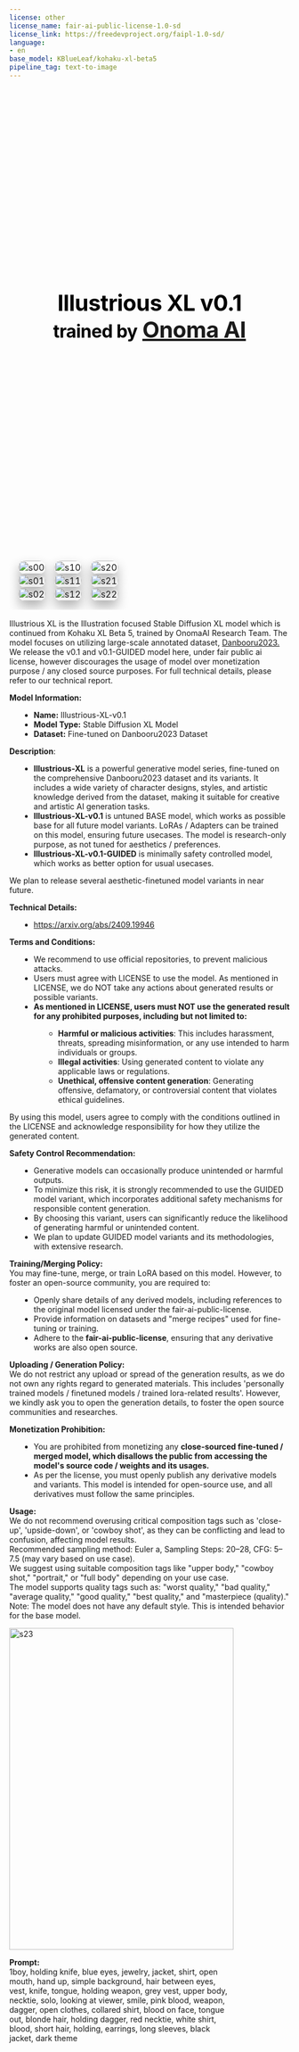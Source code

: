 ```yaml
---
license: other
license_name: fair-ai-public-license-1.0-sd
license_link: https://freedevproject.org/faipl-1.0-sd/
language:
- en
base_model: KBlueLeaf/kohaku-xl-beta5
pipeline_tag: text-to-image
---
```

<style>
@import url('https://fonts.googleapis.com/css2?family=Montserrat&family=Playwrite+DE+Grund:wght@100..400&display=swap');
.title-container {
  display: flex;
  justify-content: center;
  align-items: center;
  height: 20vh;
}
/* Title Base Styling */
.title {
  text-align: center;
  letter-spacing: -0.02em;
  line-height: 1.2;
  padding: 0.5em 0;
}
.playwrite-de-grund-title {
  font-size: 40px;
  font-style: normal; /* You can change to italic if needed */
  color: black;
}
@keyframes titlePulse {
  0% { transform: scale(1); }
  100% { transform: scale(1.05); }
}
.custom-table {
  table-layout: fixed;
  width: 100%;
  border-collapse: separate;
  border-spacing: 1em;
  margin-top: 2em;
}
.custom-table td {
  width: 33.333%;
  vertical-align: top;
  padding: 0;
}
.custom-image-container {
  position: relative;
  width: 100%;
  height: 100%
  margin-bottom: 1em;
  overflow: hidden;
  align-items: center;
  border-radius: 15px;
  box-shadow: 0 10px 20px rgba(0, 0, 0, 0.3);
  transition: all 0.3s ease;
}
.custom-image-container:hover {
  transform: translateY(-10px);
  box-shadow: 0 15px 30px rgba(0, 0, 0, 0.4);
}
.custom-image {
  width: 100%;
  height: auto;
  object-fit: cover;
  transition: transform 0.5s;
}
.last-image-container {
  display: grid;
  grid-template-columns: 1fr; /* One column for vertical layout */
  gap: 0px; /* Remove space between images */
  width: 80%; /* Adjust as needed */
  height: 100%; /* Set full height */
}
.last-image-container img {
  width: 100%; /* Full width for each image */
  height: auto; /* Maintain aspect ratio */
}
.custom-image-container:hover .custom-image {
  transform: scale(1.1);
}
.playwrite-de-grund-title .company-name {
    font-size: 40px;
}
.nsfw-filter {
  filter: blur(10px);
  transition: filter 0.3s ease;
}
.custom-image-container:hover .nsfw-filter {
  filter: blur(5px);
}
.overlay {
  position: absolute;
  top: 0;
  left: 0;
  right: 0;
  bottom: 0;
  background: rgba(0, 0, 0, 0.7);
  display: flex;
  flex-direction: column;
  justify-content: center;
  align-items: center;
  opacity: 0;
  transition: opacity 0.3s;
}
.custom-image-container:hover .overlay {
  opacity: 1;
}
.overlay-text {
  font-size: 1.5em;
  font-weight: bold;
  color: #FFFFFF;
  text-align: center;
  padding: 0.5em;
  background: linear-gradient(45deg, #E74C3C, #C0392B);
  -webkit-background-clip: text;
  -webkit-text-fill-color: transparent;
  text-shadow: 3px 3px 6px rgba(0, 0, 0, 0.7);
}
.overlay-subtext {
  font-size: 0.85em;
  color: #F0F0F0;
  margin-top: 0.5em;
  font-style: italic;
  text-shadow: 3px 3px 6px rgba(0, 0, 0, 0.5);
}
.model-info {
  font-style: bold;
}
@media (max-width: 768px) {
  .title {
    font-size: 3rem;
  }
  .custom-table td {
    display: block;
    width: 70%;
  }
}
.playwrite-de-grund-title .trained-by {
    font-size: 32px; /* Smaller font size for "trained by" part */
}
</style>
<head>
    <link
    rel="stylesheet"
    href="https://cdnjs.cloudflare.com/ajax/libs/font-awesome/5.8.2/css/all.min.css"
  />
</head>
<body>
  <div class="title-container">
    <h1 class="title">
      <i class="fa-thin fa-palette"></i>
      <span class="playwrite-de-grund-title"><b>Illustrious XL v0.1</b><br> <span class="trained-by">trained by</span> <a rel="nofollow" href="https://onomaai.com/"><b><span class="company-name">Onoma AI</span></b></a></span>
    </h1>
  </div>
  <table class="custom-table">
    <tr>
      <td>
        <div class="custom-image-container">
          <img class="custom-image" src="https://cdn-uploads.huggingface.co/production/uploads/65eea2d62cc24ebc6dbe16c0/dXvGxUKjcsqzt_gDWc9FU.png" alt="s00">
        </div>
        <div class="custom-image-container">
          <img class="custom-image" src="https://cdn-uploads.huggingface.co/production/uploads/65eea2d62cc24ebc6dbe16c0/TjfHgNIgpfhX1Josy-a1h.png" alt="s01">
        </div>
        <div class="custom-image-container">
          <img class="custom-image" src="https://cdn-uploads.huggingface.co/production/uploads/65eea2d62cc24ebc6dbe16c0/YMxjs05WcbuS5sIjeqOJr.png" alt="s02">
        </div>
      </td>
      <td>
        <div class="custom-image-container">
          <img class="custom-image" src="https://cdn-uploads.huggingface.co/production/uploads/65eea2d62cc24ebc6dbe16c0/ChTQ2UKphqbFsyKF9ddNY.png" alt="s10">
        </div>
        <div class="custom-image-container">
          <img class="custom-image" src="https://cdn-uploads.huggingface.co/production/uploads/65eea2d62cc24ebc6dbe16c0/PO3_B7AeUVq59OWHidEas.png" alt="s11">
        </div>
        <div class="custom-image-container">
          <img class="custom-image" src="https://cdn-uploads.huggingface.co/production/uploads/65eea2d62cc24ebc6dbe16c0/hLR6af7AluIYQPB6GXQYh.png" alt="s12">
        </div>
      </td>
      <td>
        <div class="custom-image-container">
          <img class="custom-image" src="https://cdn-uploads.huggingface.co/production/uploads/65eea2d62cc24ebc6dbe16c0/4kdzhZAGp_VLEqat6T5Yv.png" alt="s20">
        </div>
        <div class="custom-image-container">
          <img class="custom-image" src="https://cdn-uploads.huggingface.co/production/uploads/65eea2d62cc24ebc6dbe16c0/05bgqY-9S2dNxtpa6WmNV.png" alt="s21">
        </div>
        <div class="custom-image-container">
          <img class="custom-image" src="https://cdn-uploads.huggingface.co/production/uploads/65eea2d62cc24ebc6dbe16c0/yAYxcQ1IK_dytlPGObMe4.png" alt="s22">
        </div>
      </td>
    </tr>
  </table>

  <div>
    <p>
      Illustrious XL is the Illustration focused Stable Diffusion XL model which is continued from Kohaku XL Beta 5, trained by OnomaAI Research Team.
      The model focuses on utilizing large-scale annotated dataset, <a href="https://huggingface.co/datasets/nyanko7/danbooru2023">Danbooru2023.</a>
      We release the v0.1 and v0.1-GUIDED model here, under fair public ai license, however discourages the usage of model over monetization purpose / any closed source purposes.
      For full technical details, please refer to our technical report.
    </p>
    <p>
      <strong>Model Information:</strong>
    </p>
    <ul style="margin-left: 20px;">
      <li><strong>Name:</strong> Illustrious-XL-v0.1</li>
      <li><strong>Model Type:</strong> Stable Diffusion XL Model</li>
      <li><strong>Dataset:</strong> Fine-tuned on Danbooru2023 Dataset</li>
    </ul>
    <p>
      <strong>Description</strong>: 
    </p>
    <ul style="margin-left: 20px;">
      <li><strong>Illustrious-XL</strong> is a powerful generative model series, fine-tuned on the comprehensive Danbooru2023 dataset and its variants. It includes a wide variety of character designs, styles, and artistic knowledge derived from the dataset, making it suitable for creative and artistic AI generation tasks.</li>
      <li><strong>Illustrious-XL-v0.1</strong> is untuned BASE model, which works as possible base for all future model variants. LoRAs / Adapters can be trained on this model, ensuring future usecases. The model is research-only purpose, as not tuned for aesthetics / preferences.</li>
      <li><strong>Illustrious-XL-v0.1-GUIDED</strong> is minimally safety controlled model, which works as better option for usual usecases.</li>
    </ul>
    We plan to release several aesthetic-finetuned model variants in near future.  
    <p>
      <strong>Technical Details:</strong>
    </p>
    <ul style="margin-left: 20px;">
        <li> <a href="https://arxiv.org/abs/2409.19946" target="_blank">https://arxiv.org/abs/2409.19946</a> </li>
    </ul>
    <p>
      <strong>Terms and Conditions:</strong>
    </p>
    <ul style="margin-left: 20px;">
      <li>We recommend to use official repositories, to prevent malicious attacks.</li>
      <li>Users must agree with LICENSE to use the model. As mentioned in LICENSE, we do NOT take any actions about generated results or possible variants.</li>
      <li> <strong>As mentioned in LICENSE, users must NOT use the generated result for any prohibited purposes, including but not limited to:</strong></li>
      <ul style="margin-left: 20px;">
        <li><strong>Harmful or malicious activities</strong>: This includes harassment, threats, spreading misinformation, or any use intended to harm individuals or groups.</li>
        <li><strong>Illegal activities</strong>: Using generated content to violate any applicable laws or regulations.</li>
        <li><strong>Unethical, offensive content generation</strong>: Generating offensive, defamatory, or controversial content that violates ethical guidelines.</li>
      </ul>
    </ul>
    By using this model, users agree to comply with the conditions outlined in the LICENSE and acknowledge responsibility for how they utilize the generated content.
    <p>
      <strong>Safety Control Recommendation:</strong>
    </p>
    <ul style="margin-left: 20px;">
      <li>Generative models can occasionally produce unintended or harmful outputs.</li>
      <li>To minimize this risk, it is strongly recommended to use the GUIDED model variant, which incorporates additional safety mechanisms for responsible content generation.</li>
      <li>By choosing this variant, users can significantly reduce the likelihood of generating harmful or unintended content.</li>
      <li>We plan to update GUIDED model variants and its methodologies, with extensive research.</li>
    </ul>
    <p>
      <strong>Training/Merging Policy:</strong><br>
      You may fine-tune, merge, or train LoRA based on this model. However, to foster an open-source community, you are required to:
    </p>
    <ul style="margin-left: 20px;">
      <li>Openly share details of any derived models, including references to the original model licensed under the fair-ai-public-license.</li>
      <li>Provide information on datasets and "merge recipes" used for fine-tuning or training.</li>
      <li>Adhere to the <strong>fair-ai-public-license</strong>, ensuring that any derivative works are also open source.</li>
    </ul>
    <p>
      <strong>Uploading / Generation Policy:</strong><br>
      We do not restrict any upload or spread of the generation results, as we do not own any rights regard to generated materials. This includes 'personally trained models / finetuned models / trained lora-related results'. However, we kindly ask you to open the generation details, to foster the open source communities and researches.
    </p>
    <p>
      <strong>Monetization Prohibition:</strong>
      <ul style="margin-left: 20px;">
        <li>You are prohibited from monetizing any <strong>close-sourced fine-tuned / merged model, which disallows the public from accessing the model's source code / weights and its usages.</strong></li>
        <li>As per the license, you must openly publish any derivative models and variants. This model is intended for open-source use, and all derivatives must follow the same principles.</li>
      </ul>
    </p>
    <p>
      <strong>Usage:</strong><br>
      We do not recommend overusing critical composition tags such as 'close-up', 'upside-down', or 'cowboy shot', as they can be conflicting and lead to confusion, affecting model results.<br>
      Recommended sampling method: Euler a, Sampling Steps: 20–28, CFG: 5–7.5 (may vary based on use case).<br>
      We suggest using suitable composition tags like "upper body," "cowboy shot," "portrait," or "full body" depending on your use case.<br>
      The model supports quality tags such as: "worst quality," "bad quality," "average quality," "good quality," "best quality," and "masterpiece (quality)."<br>
      Note: The model does not have any default style. This is intended behavior for the base model.
    </p>
    <div class="last-image-container">
      <img src="https://cdn-uploads.huggingface.co/production/uploads/651d27e3a00c49c5e50c0653/RiStls1S26meeu8UV8wKj.png" alt="s23">
      <p><strong>Prompt:</strong><br>
        1boy, holding knife, blue eyes, jewelry, jacket, shirt, open mouth, hand up, simple background, hair between eyes, vest, knife, tongue, holding weapon, grey vest, upper body, necktie, solo, looking at viewer, smile, pink blood, weapon, dagger, open clothes, collared shirt, blood on face, tongue out, blonde hair, holding dagger, red necktie, white shirt, blood, short hair, holding, earrings, long sleeves, black jacket, dark theme
      </p>
      <p><strong>Negative Prompt:</strong><br>
        worst quality, comic, multiple views, bad quality, low quality, lowres, displeasing, very displeasing, bad anatomy, bad hands, scan artifacts, monochrome, greyscale, signature, twitter username, jpeg artifacts, 2koma, 4koma, guro, extra digits, fewer digits
      </p>
      <img src="https://cdn-uploads.huggingface.co/production/uploads/63398de08f27255b6b50081a/2QgPFOXbu0W6XjAMvLryY.png" alt="s24">
      <p><strong>Prompt:</strong><br>
        1girl, extremely dark, black theme, silhouette, rim lighting, black, looking at viewer, low contrast, masterpiece
      </p>
      <p><strong>Negative Prompt:</strong><br>
        worst quality, comic, multiple views, bad quality, low quality, lowres, displeasing, very displeasing, bad anatomy, bad hands, scan artifacts, monochrome, greyscale, twitter username, jpeg artifacts, 2koma, 4koma, guro, extra digits, fewer digits, jaggy lines, unclear
      </p>
    </div>

  </div>
</body>

